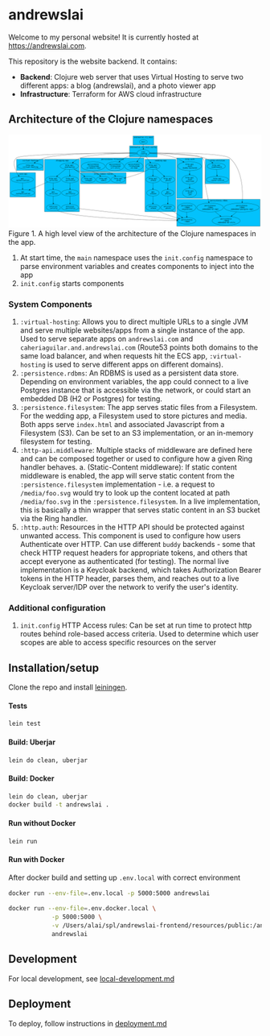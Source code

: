 # andrewslai

Welcome to my personal website! It is currently hosted at https://andrewslai.com.  

This repository is the website backend. It contains:

- **Backend**: Clojure web server that uses Virtual Hosting to serve two different apps: 
               a blog (andrewslai), and a photo viewer app  
- **Infrastructure**: Terraform for AWS cloud infrastructure  

## Architecture of the Clojure namespaces

![Architecture](2022-09-13-architecture.svg)
Figure 1. A high level view of the architecture of the Clojure namespaces in the app.

1. At start time, the `main` namespace uses the `init.config` namespace to parse
   environment variables and creates components to inject into the app
2. `init.config` starts components

### System Components
1. `:virtual-hosting`: Allows you to direct multiple URLs to a single JVM and
   serve multiple websites/apps from a single instance of the app. Used to serve
   separate apps on `andrewslai.com` and `caheriaguilar.and.andrewslai.com`
   (Route53 points both domains to the same load balancer, and when requests hit
   the ECS app, `:virtual-hosting` is used to serve different apps on different
   domains).
2. `:persistence.rdbms`: An RDBMS is used as a persistent data store. Depending
   on environment variables, the app could connect to a live Postgres instance
   that is accessible via the network, or could start an embedded DB (H2 or
   Postgres) for testing.
3. `:persistence.filesystem`: The app serves static files from a Filesystem.
   For the wedding app, a Filesystem used to store pictures and media. Both apps
   serve `index.html` and associated Javascript from a Filesystem (S3). Can be
   set to an S3 implementation, or an in-memory filesystem for testing.
4. `:http-api.middleware`: Multiple stacks of middleware are defined here and
   can be composed together or used to configure how a given Ring handler
   behaves.
   a. (Static-Content middleware): If static content middleware is enabled, the
       app will serve static content from the `:persistence.filesystem`
       implementation - i.e. a request to `/media/foo.svg` would try to look up
       the content located at path `/media/foo.svg` in the `:persistence.filesystem`.
       In a live implementation, this is basically a thin wrapper that serves
       static content in an S3 bucket via the Ring handler.
5. `:http.auth`: Resources in the HTTP API should be protected against unwanted
   access. This component is used to configure how users Authenticate over HTTP.
   Can use different `buddy` backends - some that check HTTP request headers for
   appropriate tokens, and others that accept everyone as authenticated (for
   testing). The normal live implementation is a Keycloak backend, which takes
   Authorization Bearer tokens in the HTTP header, parses them, and reaches out
   to a live Keycloak server/IDP over the network to verify the user's identity.

### Additional configuration
1. `init.config` HTTP Access rules: Can be set at run time to protect http
   routes behind role-based access criteria. Used to determine which user scopes
   are able to access specific resources on the server

## Installation/setup
Clone the repo and install [leiningen](https://leiningen.org/).  

#### Tests
```bash
lein test

```

#### Build: Uberjar
```bash
lein do clean, uberjar
```

#### Build: Docker
```bash
lein do clean, uberjar
docker build -t andrewslai .
```

#### Run without Docker
``` bash
lein run
```

#### Run with Docker
After docker build and setting up `.env.local` with correct environment

``` bash
docker run --env-file=.env.local -p 5000:5000 andrewslai
```

``` bash
docker run --env-file=.env.docker.local \
            -p 5000:5000 \
            -v /Users/alai/spl/andrewslai-frontend/resources/public:/andrewslai-frontend/resources/public \
            andrewslai
```


## Development
For local development, see [local-development.md](./docs/local-development.md)

## Deployment
To deploy, follow instructions in [deployment.md](./docs/deployment.md)
